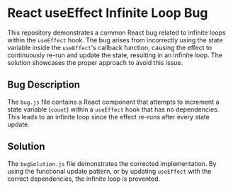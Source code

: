 # React useEffect Infinite Loop Bug

This repository demonstrates a common React bug related to infinite loops within the `useEffect` hook.  The bug arises from incorrectly using the state variable inside the `useEffect`'s callback function, causing the effect to continuously re-run and update the state, resulting in an infinite loop. The solution showcases the proper approach to avoid this issue.

## Bug Description

The `bug.js` file contains a React component that attempts to increment a state variable (`count`) within a `useEffect` hook that has no dependencies.  This leads to an infinite loop since the effect re-runs after every state update.

## Solution

The `bugSolution.js` file demonstrates the corrected implementation.  By using the functional update pattern, or by updating `useEffect` with the correct dependencies, the infinite loop is prevented.
